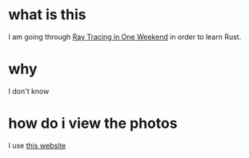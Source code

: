 # what is this 

I am going through [Ray Tracing in One Weekend](https://raytracing.github.io/books/RayTracingInOneWeekend.html) in order to learn Rust.

# why

I don't know 

# how do i view the photos

I use [this website](https://kylepaulsen.com/stuff/NetpbmViewer/)